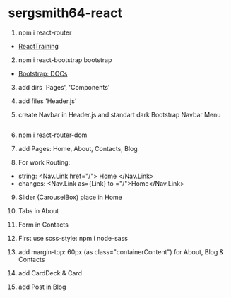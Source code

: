 # sergsmith64-react

1. npm i react-router
* [ReactTraining](https://reacttraining.com/react-router/core/guides/quick-start)

2. npm i react-bootstrap bootstrap
* [Bootstrap: DOCs](https://react-bootstrap.github.io)

3. add dirs 'Pages', 'Components'

4. add files 'Header.js'

5. create Navbar in Header.js and standart dark Bootstrap Navbar Menu

##

6. npm i react-router-dom

7. add Pages: Home, About, Contacts, Blog

8. For work Routing:
* string: <Nav.Link href="/"> Home </Nav.Link>
* changes: <Nav.Link as={Link} to ="/">Home</Nav.Link>

9. Slider (CarouselBox) place in Home

10. Tabs in About

11. Form in Contacts

12. First use scss-style: npm i node-sass

13. add margin-top: 60px (as class="containerContent") for About, Blog & Contacts

14. add CardDeck & Card

15. add Post in Blog